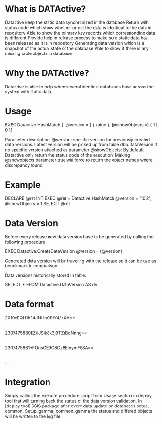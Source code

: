 # What is DATActive?
Datactive keep the static data synchronized in the database
Return with status code which show whether or not the data is identical to the data in repository
Able to show the primary key records which corresponding data is different
Provide help in release process to make sure static data has been released as it is in repository
Generating data version which is a snapshot of the actual state of the database
Able to show if there is any missing table objects in database

# Why the DATActive?
Datactive is able to help when several identical databases have across the system with static data.  

# Usage
EXEC Datactive.HashMatch [ [@version = ] { value }, [@showObjects =]  { 1 | 0 }]
 
Parameter description:
@version: specific version for previously created data versions. Latest version will be picked up from table dbo.DataVersion if no specific version attached as parameter
@showObjects: By default Datactive only return the status code of the execution. Making @showobjects parameter true will force to return the object names where discrepancy found

# Example
 
DECLARE @ret INT
EXEC @ret = Datactive.HashMatch @version = '10.2', @showObjects = 1
SELECT @ret
 
# Data Version
Before every release new data version have to be generated by calling the following procedure
 
EXEC Datactive.CreateDataVersion @version = {@version}
 
Generated data version will be traveling with the release so it can be use as benchmark in comparison.
 
Data versions historically stored in table:
 
SELECT * FROM Datactive.DataVersion AS dv 
# Data format
 
<tables>
  <table table="table1">
    <PK>201</PK>
    <md5>0xEQH1hF4JNHhORIY4/+QA==</md5>
  </table>
 <table table="table2">
    <PK>2307475880</PK>
    <md5>EZ/iJSIk8k3j9TZrBoNnng==</md5>
  </table>
  <table table="table2">
    <PK>2307475881</PK>
    <md5>+FOnsGE9C8Gz8EInymFE8A==</md5>
  </table>
  …
</tables>

# Integration
Simply calling the execute procedure script from Usage section in deploy tool that will turning back the status of the data version validation.
In [deploy tool] SSIS package after every data update on databases setup, common, Setup_gamma, common_gamma the status and differed objects will be written to the log file.
